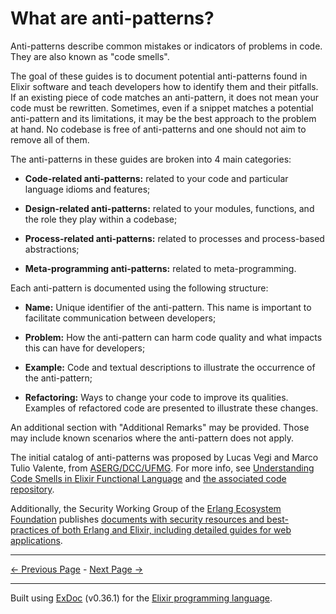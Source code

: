 # What are anti-patterns?

Anti-patterns describe common mistakes or indicators of problems in code.
They are also known as "code smells".

The goal of these guides is to document potential anti-patterns found in Elixir software
and teach developers how to identify them and their pitfalls. If an existing piece
of code matches an anti-pattern, it does not mean your code must be rewritten.
Sometimes, even if a snippet matches a potential anti-pattern and its limitations,
it may be the best approach to the problem at hand. No codebase is free of anti-patterns
and one should not aim to remove all of them.

The anti-patterns in these guides are broken into 4 main categories:

  * **Code-related anti-patterns:** related to your code and particular
    language idioms and features;

  * **Design-related anti-patterns:** related to your modules, functions,
    and the role they play within a codebase;

  * **Process-related anti-patterns:** related to processes and process-based
    abstractions;

  * **Meta-programming anti-patterns:** related to meta-programming.

Each anti-pattern is documented using the following structure:

  * **Name:** Unique identifier of the anti-pattern. This name is important to facilitate
    communication between developers;

  * **Problem:** How the anti-pattern can harm code quality and what impacts this can have
    for developers;

  * **Example:** Code and textual descriptions to illustrate the occurrence of the anti-pattern;

  * **Refactoring:** Ways to change your code to improve its qualities. Examples of refactored
    code are presented to illustrate these changes.

An additional section with "Additional Remarks" may be provided. Those may include known scenarios where the anti-pattern does not apply.

The initial catalog of anti-patterns was proposed by Lucas Vegi and Marco Tulio Valente, from [ASERG/DCC/UFMG](http://aserg.labsoft.dcc.ufmg.br/). For more info, see [Understanding Code Smells in Elixir Functional Language](https://github.com/lucasvegi/Elixir-Code-Smells/blob/main/etc/2023-emse-code-smells-elixir.pdf) and [the associated code repository](https://github.com/lucasvegi/Elixir-Code-Smells).

Additionally, the Security Working Group of the [Erlang Ecosystem Foundation](https://erlef.github.io/security-wg/) publishes [documents with security resources and best-practices of both Erlang and Elixir, including detailed guides for web applications](https://erlef.github.io/security-wg/).

---
[← Previous Page](enum-cheat.md "Enum cheatsheet") - [Next Page →](code-anti-patterns.md "Code-related anti-patterns")

---
Built using [ExDoc](https://github.com/elixir-lang/ex_doc "ExDoc") (v0.36.1) for the [Elixir programming language](href="https://elixir-lang.org" "Elixir").

